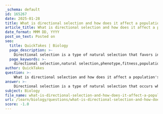 ```yaml
---
_schema: default
id: 165267
date: 2025-01-28
title: What is directional selection and how does it affect a population's traits?
article_title: What is directional selection and how does it affect a population's traits?
date_format: MMM DD, YYYY
post_on_text: Posted on
seo:
  title: QuickTakes | Biology
  page_description: >-
    Directional selection is a type of natural selection that favors individuals with extreme phenotypes, leading to shifts in population traits over generations, adaptation to environments, and potential reduction of genetic variation.
  page_keywords: >-
    directional selection,natural selection,phenotype,fitness,population traits,variation,heritability,overproduction,non-random reproduction,trait distribution,genetic variation,adaptation,peppered moth
author: QuickTakes
question: >-
    What is directional selection and how does it affect a population's traits?
answer: >-
    Directional selection is a type of natural selection that occurs when individuals with a particular extreme phenotype have a higher fitness compared to individuals with other phenotypes. This results in a shift in the population's traits over time, favoring the extreme phenotype and leading to a change in the average characteristics of the population.\n\n### Mechanism of Directional Selection\n1. **Variation Among Individuals**: There must be variation in traits within the population. For example, in a population of birds, some may have longer beaks while others have shorter beaks.\n2. **Heritability**: The traits that confer an advantage must be heritable, meaning they can be passed down from parents to offspring.\n3. **Overproduction of Offspring**: Typically, more offspring are produced than can survive, leading to competition for resources.\n4. **Non-random Survival and Reproduction**: Individuals with the advantageous trait (e.g., longer beaks) are more likely to survive and reproduce, passing on their traits to the next generation.\n\n### Effects on Population Traits\n- **Shift in Trait Distribution**: Over successive generations, the average trait value in the population shifts towards the favored extreme. For instance, if longer beaks are favored due to better access to food, the population will gradually show an increase in average beak length.\n- **Reduction of Genetic Variation**: As one phenotype becomes more common, the genetic variation associated with other phenotypes may decrease, potentially leading to a more homogenous population.\n- **Adaptation**: Directional selection can lead to adaptation, where the population becomes better suited to its environment. This is often observed in response to changes in environmental conditions or the introduction of new selective pressures.\n\n### Examples\nA classic example of directional selection is the case of the peppered moth (Biston betularia) during the Industrial Revolution in England. The frequency of dark-colored moths increased as pollution darkened tree bark, providing better camouflage against predators. Over time, the population shifted towards a higher proportion of dark-colored individuals.\n\nIn summary, directional selection plays a crucial role in shaping the evolution of species by favoring specific traits that enhance survival and reproduction, leading to significant changes in the population's characteristics over time.
subject: Biology
file_name: what-is-directional-selection-and-how-does-it-affect-a-populations-traits.md
url: /learn/biology/questions/what-is-directional-selection-and-how-does-it-affect-a-populations-traits
score: -1.0
---
```


&nbsp;